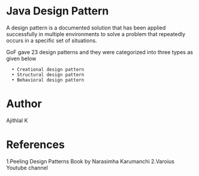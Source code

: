# Java Design Pattern

A design pattern is a documented solution that has been applied successfully in multiple environments to solve a problem that repeatedly occurs in a specific set of situations.

GoF gave 23 design patterns and they were categorized into three types as given below

      •	Creational design pattern   
      •	Structural design pattern  
      •	Behavioral design pattern  


# Author
Ajithlal K

# References
1.Peeling Design Patterns Book by Narasimha Karumanchi
2.Varoius Youtube channel



   
   
  


    
